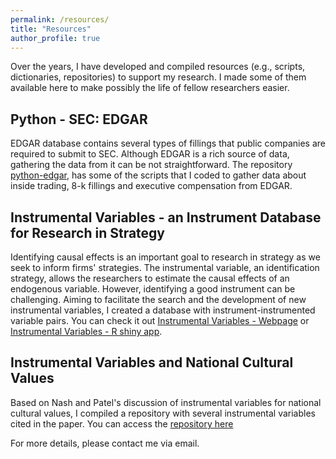 ```yaml
---
permalink: /resources/
title: "Resources"
author_profile: true
---
```

Over the years, I have developed and compiled resources (e.g., scripts, dictionaries, repositories) to support my research. I made some of them available here to make possibly the life of fellow researchers easier.

## Python - SEC: EDGAR ##

EDGAR database contains several types of fillings that public companies are required to submit to SEC. Although EDGAR is a rich source of data, gathering the data from it can be not straightforward. The repository [python-edgar](https://github.com/rsljr/python-edgar), has some of the scripts that I coded to gather data about inside trading, 8-k fillings and executive compensation from EDGAR.  

## Instrumental Variables - an Instrument Database for Research in Strategy ##

Identifying causal effects is an important goal to research in strategy as we seek to inform firms' strategies. The instrumental variable, an identification strategy, allows the researchers to estimate the causal effects of an endogenous variable. However, identifying a good instrument can be challenging. Aiming to facilitate the search and the development of new instrumental variables, I created a database with instrument-instrumented variable pairs. You can check it out [Instrumental Variables - Webpage](https://rsljr.github.io/instrumental_variable_strategy_research/) or [Instrumental Variables - R shiny app](https://roneileonel.shinyapps.io/instrumental_variable_strategy/).

## Instrumental Variables and National Cultural Values ##

Based on Nash and Patel's discussion of instrumental variables for national cultural values, I compiled a repository with several instrumental variables cited in the paper. You can access the [repository here](https://github.com/rsljr/cultural_values_instrumental_variables)

For more details, please contact me via email.
